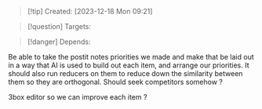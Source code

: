 
>[!tip] Created: [2023-12-18 Mon 09:21]

>[!question] Targets: 

>[!danger] Depends: 

Be able to take the postit notes priorities we made and make that be laid out in a way that AI is used to build out each item, and arrange our priorities.  It should also run reducers on them to reduce down the similarity between them so they are orthogonal.  Should seek competitors somehow ?

3box editor so we can improve each item ?
